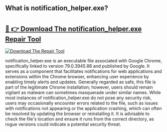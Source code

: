 ## What is notification_helper.exe? 

# <h2><a href="https://exedetect.com/download.php?notification_helper.exe">🔗 👉 Download The notification_helper.exe Repair Tool</a></h2>

[![Download The Repair Tool](https://exedetect.com/download-button.jpg)](https://exedetect.com/download.php?notification_helper.exe)

notification_helper.exe is an executable file associated with Google Chrome, specifically linked to version 79.0.3945.88 and published by Google. It serves as a component that facilitates notifications for web applications and extensions within the Chrome browser, enhancing user experience by enabling timely alerts and updates. Generally regarded as safe, this file is part of the legitimate Chrome installation; however, users should remain vigilant as malware can sometimes masquerade under similar names. While most instances of notification_helper.exe do not pose any security risk, users may occasionally encounter errors related to the file, such as issues with notifications not appearing or the application crashing, which can often be resolved by updating the browser or reinstalling it. It is advisable to check the file's location and ensure it runs from the correct directory, as rogue versions could indicate a potential security threat.